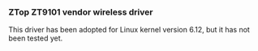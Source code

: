 ### ZTop ZT9101 vendor wireless driver

This driver has been adopted for Linux kernel version 6.12, but it has not been tested yet.
